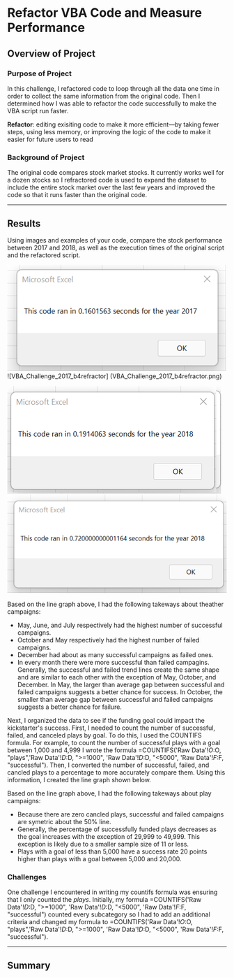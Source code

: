 # Refactor VBA Code and Measure Performance

## Overview of Project
### Purpose of Project
In this challenge, I refactored code to loop through all the data one time in order to collect the same information from the original code. Then I determined how I was able to refactor the code successfully to make the VBA script run faster. 

**Refactor**: editing exisiting code to make it more efficient—by taking fewer steps, using less memory, or improving the logic of the code to make it easier for future users to read

### Background of Project
The original code compares stock market stocks. It currently works well for a dozen stocks so I refractored code is used to expand the dataset to include the entire stock market over the last few years and improved the code so that it runs faster than the original code. 

---
## Results
Using images and examples of your code, compare the stock performance between 2017 and 2018, as well as the execution times of the original script and the refactored script. 

![VBA_Challenge_2017](VBA_Challenge_2017.png)
![VBA_Challenge_2017_b4refractor] (VBA_Challenge_2017_b4refractor.png) 


![VBA_Challenge_2018](VBA_Challenge_2018.png)
![VBA_Challenge_2018_b4refractor](VBA_Challenge_2018_b4refractor.png) 


Based on the line graph above, I had the following takeways about theather campaigns:
* May, June, and July respectively had the highest number of successful campaigns. 
* October and May respectively had the highest number of failed campaigns.
* December had about as many successful campaigns as failed ones.
* In every month there were more successful than failed campagins. Generally, the successful and failed trend lines create the same shape and are similar to each other with the exception of May, October, and December. In May, the larger than average gap between successful and failed campaigns suggests a better chance for success. In October, the smaller than average gap between successful and failed campaigns suggests a better chance for failure. 


Next, I organized the data to see if the funding goal could impact the kickstarter's success. First, I needed to count the number of successful, failed, and canceled plays by goal. To do this, I used the COUNTIFS formula. For example, to count the number of successful plays with a goal between 1,000 and 4,999 I wrote the formula =COUNTIFS('Raw Data'!$O:$O, "plays",'Raw Data'!$D:$D, ">=1000", 'Raw Data'!$D:$D, "<5000", 'Raw Data'!$F:$F, "successful"). Then, I converted the number of successful, failed, and cancled plays to a percentage to more accurately compare them. Using this information, I created the line graph shown below. 



Based on the line graph above, I had the following takeways about play campaigns:
* Because there are zero cancled plays, successful and failed campaigns are symetric about the 50% line. 
* Generally, the percentage of successfully funded plays decreases as the goal increases with the exception of 29,999 to 49,999. This exception is likely due to a smaller sample size of 11 or less. 
* Plays with a goal of less than 5,000 have a success rate 20 points higher than plays with a goal between 5,000 and 20,000. 


### Challenges 
One challenge I encountered in writing my countifs formula was ensuring that I only counted the *plays*. Initially, my formula =COUNTIFS('Raw Data'!$D:$D, ">=1000", 'Raw Data'!$D:$D, "<5000", 'Raw Data'!$F:$F, "successful") counted every subcategory so I had to add an additional criteria and changed my formula to =COUNTIFS('Raw Data'!$O:$O, "plays",'Raw Data'!$D:$D, ">=1000", 'Raw Data'!$D:$D, "<5000", 'Raw Data'!$F:$F, "successful"). 

---
## Summary 
